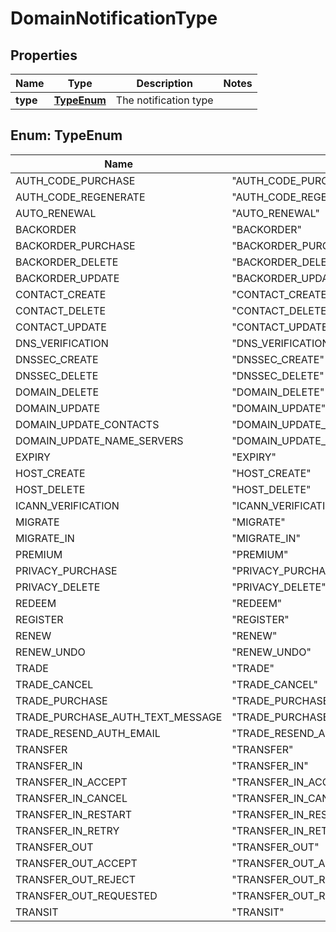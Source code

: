 

# DomainNotificationType


## Properties

| Name | Type | Description | Notes |
|------------ | ------------- | ------------- | -------------|
|**type** | [**TypeEnum**](#TypeEnum) | The notification type |  |



## Enum: TypeEnum

| Name | Value |
|---- | -----|
| AUTH_CODE_PURCHASE | &quot;AUTH_CODE_PURCHASE&quot; |
| AUTH_CODE_REGENERATE | &quot;AUTH_CODE_REGENERATE&quot; |
| AUTO_RENEWAL | &quot;AUTO_RENEWAL&quot; |
| BACKORDER | &quot;BACKORDER&quot; |
| BACKORDER_PURCHASE | &quot;BACKORDER_PURCHASE&quot; |
| BACKORDER_DELETE | &quot;BACKORDER_DELETE&quot; |
| BACKORDER_UPDATE | &quot;BACKORDER_UPDATE&quot; |
| CONTACT_CREATE | &quot;CONTACT_CREATE&quot; |
| CONTACT_DELETE | &quot;CONTACT_DELETE&quot; |
| CONTACT_UPDATE | &quot;CONTACT_UPDATE&quot; |
| DNS_VERIFICATION | &quot;DNS_VERIFICATION&quot; |
| DNSSEC_CREATE | &quot;DNSSEC_CREATE&quot; |
| DNSSEC_DELETE | &quot;DNSSEC_DELETE&quot; |
| DOMAIN_DELETE | &quot;DOMAIN_DELETE&quot; |
| DOMAIN_UPDATE | &quot;DOMAIN_UPDATE&quot; |
| DOMAIN_UPDATE_CONTACTS | &quot;DOMAIN_UPDATE_CONTACTS&quot; |
| DOMAIN_UPDATE_NAME_SERVERS | &quot;DOMAIN_UPDATE_NAME_SERVERS&quot; |
| EXPIRY | &quot;EXPIRY&quot; |
| HOST_CREATE | &quot;HOST_CREATE&quot; |
| HOST_DELETE | &quot;HOST_DELETE&quot; |
| ICANN_VERIFICATION | &quot;ICANN_VERIFICATION&quot; |
| MIGRATE | &quot;MIGRATE&quot; |
| MIGRATE_IN | &quot;MIGRATE_IN&quot; |
| PREMIUM | &quot;PREMIUM&quot; |
| PRIVACY_PURCHASE | &quot;PRIVACY_PURCHASE&quot; |
| PRIVACY_DELETE | &quot;PRIVACY_DELETE&quot; |
| REDEEM | &quot;REDEEM&quot; |
| REGISTER | &quot;REGISTER&quot; |
| RENEW | &quot;RENEW&quot; |
| RENEW_UNDO | &quot;RENEW_UNDO&quot; |
| TRADE | &quot;TRADE&quot; |
| TRADE_CANCEL | &quot;TRADE_CANCEL&quot; |
| TRADE_PURCHASE | &quot;TRADE_PURCHASE&quot; |
| TRADE_PURCHASE_AUTH_TEXT_MESSAGE | &quot;TRADE_PURCHASE_AUTH_TEXT_MESSAGE&quot; |
| TRADE_RESEND_AUTH_EMAIL | &quot;TRADE_RESEND_AUTH_EMAIL&quot; |
| TRANSFER | &quot;TRANSFER&quot; |
| TRANSFER_IN | &quot;TRANSFER_IN&quot; |
| TRANSFER_IN_ACCEPT | &quot;TRANSFER_IN_ACCEPT&quot; |
| TRANSFER_IN_CANCEL | &quot;TRANSFER_IN_CANCEL&quot; |
| TRANSFER_IN_RESTART | &quot;TRANSFER_IN_RESTART&quot; |
| TRANSFER_IN_RETRY | &quot;TRANSFER_IN_RETRY&quot; |
| TRANSFER_OUT | &quot;TRANSFER_OUT&quot; |
| TRANSFER_OUT_ACCEPT | &quot;TRANSFER_OUT_ACCEPT&quot; |
| TRANSFER_OUT_REJECT | &quot;TRANSFER_OUT_REJECT&quot; |
| TRANSFER_OUT_REQUESTED | &quot;TRANSFER_OUT_REQUESTED&quot; |
| TRANSIT | &quot;TRANSIT&quot; |



